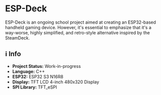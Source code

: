 # ESP-Deck

ESP-Deck is an ongoing school project aimed at creating an ESP32-based handheld gaming device. 
However, it's essential to emphasize that it's a way-worse, highly simplified, and retro-style alternative inspired by the SteamDeck.

## ℹ️ Info
- **Project Status:** Work-in-progress
- **Language:** C++
- **ESP32:** ESP32 S3 N16R8
- **Display:** TFT LCD 4-inch 480x320 Display
- **SPI Library:** TFT_eSPI
